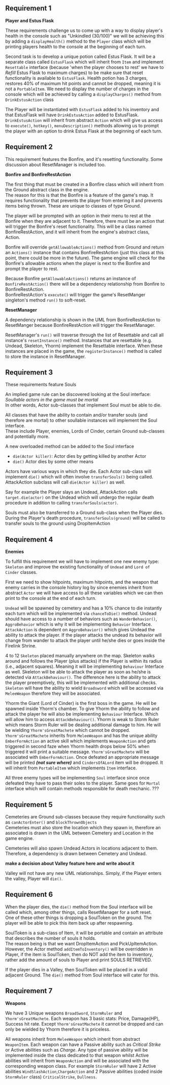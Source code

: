 ## Requirement 1

**Player and Estus Flask**

These requirements challenge us to come up with a way to display player's
health in the console such as "Unkindled (30/100)" we will be achieving this by adding a `displayHealth()` method
to the `Player` class which will be printing players health to the console at the beginning of each  turn.

Second task is to develop a unique potion called Estus Flask. It will be a separate class called
`EstusFlask` which will inherit from `Item` and implement `Resettable` interface
(because 'when the player chooses to rest' we have to *Refill* Estus Flask
to maximum charges) to be make sure that reset functionality is available to `EstusFlask`. 
Health potion has 3 charges, restores
40% of maximum hit points and cannot be dropped, meaning it is not a `PortableItem`.
We need to display the number of charges in the console which will be achieved by calling a
`displayCharges()` method from `DrinkEstusAction` class

The Player will be instantiated with `EstusFlask` added to his inventory and that EstusFlask will have `DrinkEstusAction`
added to EstusFlask. `DrinkEstusAction` will inherit from abstract `Action` which will give us 
access to `execute()`, `hotkey()`, `menuDescription()` methods allowing us to prompt the player
with an option to drink Estus Flask at the beginning of each turn.


## Requirement 2

This requirement features the Bonfire, and it's resetting functionality. 
Some discussion about ResetManager is included too.

**Bonfire and BonfireRestAction**

The first thing that must be created in a Bonfire class which will inherit from the Ground abstract class in the engine. 
<br>
The reason for this is that the Bonfire is a feature of the game's map. It requires functionality that prevents the
player from entering it and prevents items being thrown. These are unique to classes of type Ground.

The player will be prompted with an option in their menu to rest at the Bonfire when they are adjacent to it. Therefore,
there must be an action that will trigger the Bonfire's reset functionality. This will be a class named 
BonfireRestAction, and it will inherit from the engine's abstract class, Action.

Bonfire will override `getAllowableActions()` method from Ground and return an `Actions()` instance that 
contains BonfireRestAction (just this class at this point, there could be more in the future). The game engine will 
check for the Bonfire's allowable actions when the player is next to the Bonfire and prompt the player to rest.

Because Bonfire `getAllowableActions()` returns an instance of `BonfireRestAction()` there will be a dependency
relationship from Bonfire to BonfireRestAction.<br>
BonfireRestAction's `execute()` will trigger the game's ResetManger singleton's method `run()` to soft-reset.

**ResetManager**

A dependency relationship is shown in the UML from BonfireRestAction to ResetManger because BonfireRestAction will 
trigger the ResetManager.

ResetManager's `run()` will traverse through the list of Resettable and call all instance's `resetInstance()` method.
Instances that are resettable (e.g. Undead, Skeleton, Yhorm) implement the Resettable interface. When these instances
are placed in the game, the `registerInstance()` method is called to store the instance in ResetManager.

## Requirement 3

These requirements feature Souls

An implied game rule can be discovered looking at the Soul interface:
*Soullable actors in the game must be mortal*<br>
In other words, Actor sub-classes that implement Soul must be able to die.

All classes that have the ability to contain and/or transfer souls (and therefore are mortal) to other soullable 
instances will implement the Soul interface.<br>
These include Player, enemies, Lords of Cinder, certain Ground sub-classes and potentially more.

A new overloaded method can be added to the Soul interface
- `die(Actor killer)`: Actor dies by getting killed by another Actor
- `die()` Actor dies by some other means

Actors have various ways in which they die. Each Actor sub-class will implement `die()` which will often involve 
`transferSouls()` being called.<br>
AttackAction subclass will call `die(Actor killer)` as well.

Say for example the Player slays an Undead, AttackAction calls `target.die(actor)` on the Undead which will undergo the
regular death procedure in addition to calling `transferSouls(actor)`.

Souls must also be transferred to a Ground sub-class when the Player dies. 
During the Player's death procedure, `transferSouls(ground)` will be called to transfer souls to the ground using 
DropItemAction

## Requirement 4

**Enemies**

To fulfill this requirement we will have to implement one new enemy type:
`Skeleton` and improve the existing functionality of `Undead` and `Lord of Cinder` classes.

First we need to show hitpoints, maximum hitpoints, and the weapon that enemy
carries in the console history log by since enemies inherit from abstract `Actor` we
will have access to all these variables which we can then print to the console
at the end of each turn.

`Undead` will be spawned by cemetery and has a 10% chance to die instantly each turn which will be implemented via
`chanceToDie()` method. Undead should have access to a number of behaviors 
such as `WanderBehavior()`, `AggroBehavior` which is why it will
be implementing `Behavior` Interface. `AttackAction` is dependent
on `AggroBehavior()` which gives Undead the ability to attack the player. If the player
attacks the undead its behavior will change from wander to attack the player
until he/she dies or goes inside the Firelink Shrine.

4 to 12 `Skeleton` placed manually anywhere on the map. Skeleton walks around and follows the Player (plus attacks)
if the Player is within its radius (i.e., adjacent squares). Meaning it 
will be implementing `Behaviour` Interface as well. Skeleton will be able to attack
the player as soon as he/she is detected via `AttackBehaviour()`. The difference here
is the ability to attack the player preemptively, this will be implemented with additional
checks. `Skeleton` will have the ability to wield `Broadsword` which will be accessed
via `MeleeWeapon` therefore they will be associated.

Yhorm the Giant (Lord of Cinder) is the first boss in the game.
He will be spawned inside Yhorm's chamber. To give Yhorm the ability 
to follow and attack the player he will also be implementing `Behaviour`
Interface. Which will allow him to access `AttackBehaviour()`. Yhorm is 
weak to Storm Ruler which means Storm Ruler will be dealing additional
damage to him. He will be wielding `Yhorm'sGreatMachete` which cannot be dropped.
`Yhorm'sGreatMachete` inherits from `MeleeWeapon` and has the unique ability 
`EmberFormAction` an active skill which implements `WeaponAction` and gets triggered
in second faze when Yhorm health drops below 50% when triggered it will print a suitable message. 
`Yhorm'sGreatMachete` will be associated with `EmberFormAction`. 
Once defeated an appropriate message will be printed ***(not sure where)***
and `CindersOfALord` item will be dropped. It will inherit from 
`PortableItem` which implements `Item` interface.

All three enemy types will be implementing `Soul` interface since once defeated
they have to pass their soles to the player. Same goes for `Mortal`
interface which will contain methods responsible for death mechanic. ???


## Requirement 5

Cemeteries are Ground sub-classes because they require functionality such as `canActorEnter()` and `blockThrownObjects`<br>
Cemeteries must also store the location which they spawn in, therefore an associated is drawn in the UML between Cemetery
and Location in the game engine.

Cemeteries will also spawn Undead Actors in locations adjacent to them. Therefore, a dependency is drawn between Cemetery and Undead.

**make a decision about Valley feature here and write about it**

Valley will not have any new UML relationships. Simply, if the Player enters the valley, Player will `die()`.

## Requirement 6

When the player dies, the `die()` method from the Soul interface will be called which, among other things, calls ResetManager for a soft reset.<br>
One of these other things is dropping a SoulToken on the ground. The player will be able to pick this item back up after respawning.

SoulToken is a sub-class of Item, it will be portable and contain an attribute that describes the number of souls it holds.<br>
The reason being is that we want DropItemAction and PickUpItemAction. However, the Actor method `addItemToInventory()` 
will be overridden in Player, if the item is SoulToken, then do NOT add the item to inventory, rather add the amount of
souls to Player and print SOULS RETRIEVED.

If the player dies in a Valley, then SoulToken will be placed in a valid adjacent Ground. The `die()` method from Soul
interface will cater for this.


## Requirement 7

**Weapons**

We have 3 Unique weapons `BroadSword`, `StormRuler` and `Yhorm'sGreatMachete`.
Each weapon has 3 basic stats: Price, Damage(HP), Success hit rate. Except `Yhorm'sGreatMachete`
it cannot be dropped and can only be wielded by Yhorm therefore it is priceless.


All weapons inherit from `MeleeWeapon` which inherit from abstract `WeaponItem`.
Each weapon can have a Passive ability such as *Critical Strike* or Active abilities 
such as  *Charge*. Any type of passive ability will be implemented inside
the class dedicated to that weapon whilst Active abilities will inherit
from `WeaponAction` and will be associated with the corresponding weapon class.
For example `StormRuler` will have 2 Active abilities `WindSlashAction`,`ChargeAction` and
2 Passive abilities (coded inside `StormRuler` class) `CriticalStrike`, `Dullness`.


 
